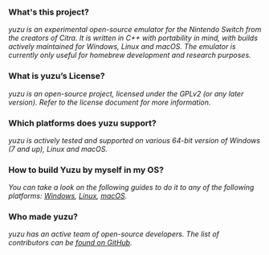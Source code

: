 ### **What's this project?**
_yuzu is an experimental open-source emulator for the Nintendo Switch from the creators of Citra._
_It is written in C++ with portability in mind, with builds actively maintained for Windows, Linux and macOS. The emulator is currently only useful for homebrew development and research purposes._

### **What is yuzu’s License?**
_yuzu is an open-source project, licensed under the GPLv2 (or any later version). Refer to the license document for more information._

### **Which platforms does yuzu support?**
_yuzu is actively tested and supported on various 64-bit version of Windows (7 and up), Linux and macOS._

### **How to build Yuzu by myself in my OS?**
_You can take a look on the following guides to do it to any of the following platforms:_
_[Windows](https://github.com/yuzu-emu/yuzu/wiki/Building-for-Windows),_
_[Linux](https://github.com/yuzu-emu/yuzu/wiki/Building-for-Linux),_
_[macOS](https://github.com/yuzu-emu/yuzu/wiki/Building-for-macOS)._

### **Who made yuzu?**
_yuzu has an active team of open-source developers. The list of contributors can be [found on GitHub](https://github.com/yuzu-emu/yuzu/graphs/contributors)._